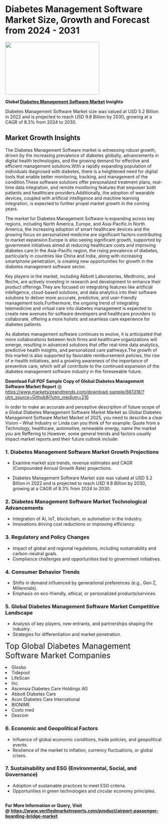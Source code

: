 <H1>Diabetes Management Software Market Size, Growth and Forecast from 2024 - 2031</H1><img class="aligncenter size-medium wp-image-584254" src="https://thirdeyenews.in/wp-content/uploads/2024/09/Global-Market-Research-300x168.jpeg" alt="" width="300" height="168" /><p><strong>Global&nbsp;<a href="https://www.marketsizeandtrends.com/download-sample/661318/?utm_source=Github8j?utm_medium=216">Diabetes Management Software Market</a> Insights</strong></p><p>Diabetes Management Software Market size was valued at USD 5.2 Billion in 2022 and is projected to reach USD 9.8 Billion by 2030, growing at a CAGR of 8.3% from 2024 to 2030.</p><p><h2>Market Growth Insights</h2> <p>The Diabetes Management Software market is witnessing robust growth, driven by the increasing prevalence of diabetes globally, advancements in digital health technologies, and the growing demand for effective and efficient management solutions.With a rapidly expanding population of individuals diagnosed with diabetes, there is a heightened need for digital tools that enable better monitoring, tracking, and management of the condition.These software solutions offer personalized treatment plans, real-time data integration, and remote monitoring features that empower both patients and healthcare providers.Additionally, the adoption of wearable devices, coupled with artificial intelligence and machine learning integration, is expected to further propel market growth in the coming years.</p> <p>The market for Diabetes Management Software is expanding across key regions, including North America, Europe, and Asia-Pacific.In North America, the increasing adoption of smart healthcare devices and the growing focus on personalized medicine are significant factors contributing to market expansion.Europe is also seeing significant growth, supported by government initiatives aimed at reducing healthcare costs and improving diabetes care.In the Asia-Pacific region, the rising prevalence of diabetes, particularly in countries like China and India, along with increasing smartphone penetration, is creating new opportunities for growth in the diabetes management software sector.</p> <p>Key players in the market, including Abbott Laboratories, Medtronic, and Roche, are actively investing in research and development to enhance their product offerings.They are focused on integrating features like artificial intelligence, cloud-based solutions, and data analytics into their software solutions to deliver more accurate, predictive, and user-friendly management tools.Furthermore, the ongoing trend of integrating telemedicine and virtual care into diabetes management is expected to create new avenues for software developers and healthcare providers to collaborate, offering a more holistic and seamless care experience for diabetes patients.</p> <p>As diabetes management software continues to evolve, it is anticipated that more collaborations between tech firms and healthcare organizations will emerge, resulting in advanced solutions that offer real-time data analytics, predictive health insights, and personalized care pathways.The growth of this market is also supported by favorable reimbursement policies, the rise of e-health initiatives, and a growing awareness of the importance of preventive care, which will all contribute to the continued expansion of the diabetes management software industry in the foreseeable future.</p> <p><span class=""><strong>Download Full PDF Sample Copy of Global Diabetes Management Software Market Report</strong> @ <a href="https://www.marketsizeandtrends.com/download-sample/661318/?utm_source=Github8j?utm_medium=216" target="_blank">https://www.marketsizeandtrends.com/download-sample/661318/?utm_source=Github8j?utm_medium=216</a></span></p><p>In order to make an accurate and perceptive description of future scope of a Global&nbsp;Diabetes Management Software Market Market as Global&nbsp;Diabetes Management Software Market Market of 2025, you need to describe a clear Vision &ndash; What Industry or Linda can you think of for example: Quote from a Technology, healthcare, automotive, renewable energy, name the market you are Reffering to.However, some general trends and factors usually impact market reports and their future outlook include:</p><h3>1.&nbsp;<strong>Diabetes Management Software Market Growth Projections</strong></h3><ul><li>Examine market size trends, revenue estimates and CAGR (Compounded Annual Growth Rate) projections.</li><li><p>Diabetes Management Software Market size was valued at USD 5.2 Billion in 2022 and is projected to reach USD 9.8 Billion by 2030, growing at a CAGR of 8.3% from 2024 to 2030.</p></li></ul><h3>2.&nbsp;<strong>Diabetes Management Software Market Technological Advancements</strong></h3><ul><li>Integration of AI, IoT, blockchain, or automation in the industry.</li><li>Innovations driving cost reductions or improving efficiency.</li></ul><h3>3.&nbsp;<strong>Regulatory and Policy Changes</strong></h3><ul><li>Impact of global and regional regulations, including sustainability and carbon-neutral goals.</li><li>Compliance challenges and opportunities tied to government initiatives.</li></ul><h3>4.&nbsp;<strong>Consumer Behavior Trends</strong></h3><ul><li>Shifts in demand influenced by generational preferences (e.g., Gen Z, Millennials).</li><li>Emphasis on eco-friendly, ethical, or personalized products/services.</li></ul><h3>5.&nbsp;<strong>Global Diabetes Management Software Market Competitive Landscape</strong></h3><ul><li>Analysis of key players, new entrants, and partnerships shaping the industry.</li><li>Strategies for differentiation and market penetration.</li></ul><p data-pm-slice="1 1 []"><span style="color: inherit; font-family: inherit; font-size: 25px;">Top Global Diabetes Management Software Market Companies</span></p><div class="" data-test-id=""><p><li>Glooko</li><li> Tidepool</li><li> LifeScan</li><li> Inc.</li><li> Ascensia Diabetes Care Holdings AG</li><li> Abbott Diabetes Care</li><li> Acon Diabetes Care International</li><li> BIONIME</li><li> Custo med</li><li> Dexcom</li></p></div><h3>6.&nbsp;<strong>Economic and Geopolitical Factors</strong></h3><ul><li>Influence of global economic conditions, trade policies, and geopolitical events.</li><li>Resilience of the market to inflation, currency fluctuations, or global crises.</li></ul><h3>7.&nbsp;<strong>Sustainability and ESG (Environmental, Social, and Governance)</strong></h3><ul><li>Adoption of sustainable practices to meet ESG criteria.</li><li>Opportunities in green technologies and circular economy principles.</li></ul><h2><strong style="font-size: 14px;">For More Information or Query, Visit @&nbsp;</strong><a style="background-color: #ffffff; font-size: 14px;" href="https://www.marketsizeandtrends.com/report/diabetes-management-software-market/" target="_blank">https://www.verifiedmarketreports.com/product/airport-passenger-boarding-bridge-market</a></h2>